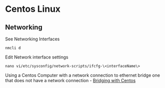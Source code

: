 # Centos Linux #

## Networking ##

See Networking Interfaces

`nmcli d`

Edit Network interface settings

`nano vi/etc/sysconfig/network-scripts/ifcfg-\<interfaceName\>`

Using a Centos Computer with a network connection to ethernet bridge one that does not have a network connection - [Bridging with Centos](https://access.redhat.com/solutions/3017441)



